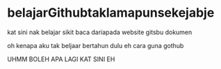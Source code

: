 # belajarGithubtaklamapunsekejabje
kat sini nak belajar sikit baca dariapada website gitsbu dokumen

oh kenapa aku tak beljaar bertahun dulu eh cara guna gothub

UHMM BOLEH APA LAGI KAT SINI EH
